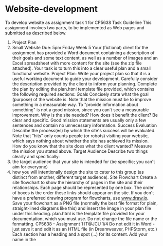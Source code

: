 # Website-development
To develop website as assignment task 1 for CP5638
Task Guideline
This assignment involves two parts, to be implemented as Web pages and submitted as described
below.
1. Project Plan
2. Small Website
Due: 5pm Friday Week 5
Your (fictional) client for the assignment has provided a Word document containing a description
of their goals and some text content, as well as a number of images and an Excel spreadsheet with
more content for the site (see the zip file attached).
Your task is to turn this into a clear useful plan and a small functional website.
Project Plan:
Write your project plan so that it is a useful working document to guide your development.
Carefully consider the description provided by the client to inform your planning.
Complete the plan by editing the plan.html template file provided, which contains the following
required sections:
Goals
Concisely state what the goal (purpose) of the website is. Note that the mission must be to
improve something in a measurable way. To "provide information about something" is not a
good mission, since you can't see a measurable improvement. Why is the site needed? How
does it benefit the client? Be clear and specific. Good mission statements are usually only a
few sentences and contain no unnecessary information.
Success Evaluation
Describe the process(es) by which the site's success will be evaluated. Note that "hits" only
counts people (or robots) visiting your website, which says nothing about whether the site
has achieved its mission. How do you know that the site does what the client wanted?
Measure the mission you stated above.
Target Audience
Describe two things clearly and specifically:
1. the target audience that your site is intended for (be specific; you can't aim for
everyone)
2. how you will intentionally design the site to cater to this group (as distinct from
another, different target audience).
Site Flowchart
Create a site flowchart to show the hierarchy of pages in the site and their relationships.
Each page should be represented by one box.
The order of boxes is the order these links should appear on the site.
If you don't have a preferred drawing program for flowcharts, use www.draw.io.
Save your flowchart as a PNG file (normally the best file format for plain, straight-lined
diagrams like this) and insert the image in your plan file under this heading.
plan.html is the template file provided for your documentation, which you must use.
Do not change the file name or the formatting.
CP5638 – Assignment 1 IT@JCU 1/4
Do not edit it in Word - just save it and edit it as an HTML file (in Dreamweaver, PHPStorm, etc.)
Each section has a heading and a spot (…) for its content.
Add your name in the <title> before submitting.
Your plan needs to be uploaded as plan.html to the server (do not change the file name).
The plan should not be linked to from your website.
There is no set word limit for your plan, but be clear, concise and complete.
The lecture on planning will be helpful in your planning process.
Small Website:
Design and develop a website for the client. Use your project planning (goal, target audience,
flowchart) to inform and guide your design.
 Use all of the text content provided by the client, including the spreadsheet data (but not
the description about goals that they have provided for you, the developer).
 Use some or all of the images as appropriate. You may NOT use ANY images other than
what you have been provided with and what you create yourself (but don’t take new
photos).
You can edit the images and develop logos, banners, buttons, etc. (in Photoshop) from
scratch or using the provided images as a starting point.
 Edit the text and image content, which comes “as is” from the client, to make it suitable for
the website. You are welcome and encouraged to write small amounts of additional text to
benefit the site, as appropriate. But don’t just make stuff up that might not be true.
 Think about the information architecture (organisation) and decide what content should
go on what pages to best achieve the site goals.
 You must develop the site from scratch yourself. You may NOT use existing templates.
Although it is up to you exactly what goes in the site and how/where, you should have at least the
following elements:
 HTML Pages - name your home page file index.html
 Navigation - links between pages and to the external sites provided (no broken links).
 CSS - you should normally use an external style sheet for most/all styling.
 Images - make appropriate use of the images provided for your site.
(Consider editing, resizing, cropping, compression, etc.)
Version Control
Use GitHub to store your work as you develop your plan and site. Keep it up to date by
committing changes with descriptive commit messages. You will need to use GitHub for your
group project, so start practising with this individual assignment.
Submission:
1. Submit a zip file of your work to LearnJCU.
2. Upload both the website (with all required files) and plan.html (with flowchart image file) to
the Subject Web server into a folder called a1 inside your jcxxxxxx folder.
See Steps_to_work_with_subject_servers_2017.pptx for uploading files/folders to your remote
jcxxxxxx folder.
Important! You absolutely must meet this requirement. If your site is in a folder called A1 or
anything other than instructed, we will mark only your plan on LearnJCU, not the website.
If you do not submit the zip file to LearnJCU then you will receive zero marks. Check it!
